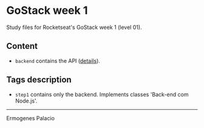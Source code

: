 # GoStack week 1

Study files for Rocketseat's GoStack week 1 (level 01).

## Content

* `backend` contains the API ([details](./backend/)).

## Tags description

* `step1` contains only the backend. Implements classes 'Back-end com Node.js'.

---

Ermogenes Palacio